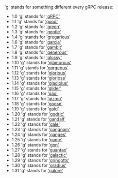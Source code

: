'g' stands for something different every gRPC release:

- 1.0 'g' stands for ['gRPC'](https://github.com/grpc/grpc/tree/v1.0.x)
- 1.1 'g' stands for ['good'](https://github.com/grpc/grpc/tree/v1.1.x)
- 1.2 'g' stands for ['green'](https://github.com/grpc/grpc/tree/v1.2.x)
- 1.3 'g' stands for ['gentle'](https://github.com/grpc/grpc/tree/v1.3.x)
- 1.4 'g' stands for ['gregarious'](https://github.com/grpc/grpc/tree/v1.4.x)
- 1.6 'g' stands for ['garcia'](https://github.com/grpc/grpc/tree/v1.6.x)
- 1.7 'g' stands for ['gambit'](https://github.com/grpc/grpc/tree/v1.7.x)
- 1.8 'g' stands for ['generous'](https://github.com/grpc/grpc/tree/v1.8.x)
- 1.9 'g' stands for ['glossy'](https://github.com/grpc/grpc/tree/v1.9.x)
- 1.10 'g' stands for ['glamorous'](https://github.com/grpc/grpc/tree/v1.10.x)
- 1.11 'g' stands for ['gorgeous'](https://github.com/grpc/grpc/tree/v1.11.x)
- 1.12 'g' stands for ['glorious'](https://github.com/grpc/grpc/tree/v1.12.x)
- 1.13 'g' stands for ['gloriosa'](https://github.com/grpc/grpc/tree/v1.13.x)
- 1.14 'g' stands for ['gladiolus'](https://github.com/grpc/grpc/tree/v1.14.x)
- 1.15 'g' stands for ['glider'](https://github.com/grpc/grpc/tree/v1.15.x)
- 1.16 'g' stands for ['gao'](https://github.com/grpc/grpc/tree/v1.16.x)
- 1.17 'g' stands for ['gizmo'](https://github.com/grpc/grpc/tree/v1.17.x)
- 1.18 'g' stands for ['goose'](https://github.com/grpc/grpc/tree/v1.18.x)
- 1.19 'g' stands for ['gold'](https://github.com/grpc/grpc/tree/v1.19.x)
- 1.20 'g' stands for ['godric'](https://github.com/grpc/grpc/tree/v1.20.x)
- 1.21 'g' stands for ['gandalf'](https://github.com/grpc/grpc/tree/v1.21.x)
- 1.22 'g' stands for ['gale'](https://github.com/grpc/grpc/tree/v1.22.x)
- 1.23 'g' stands for ['gangnam'](https://github.com/grpc/grpc/tree/v1.23.x)
- 1.24 'g' stands for ['ganges'](https://github.com/grpc/grpc/tree/v1.24.x)
- 1.25 'g' stands for ['game'](https://github.com/grpc/grpc/tree/v1.25.x)
- 1.26 'g' stands for ['gon'](https://github.com/grpc/grpc/tree/v1.26.x)
- 1.27 'g' stands for ['guantao'](https://github.com/grpc/grpc/tree/v1.27.x)
- 1.28 'g' stands for ['galactic'](https://github.com/grpc/grpc/tree/v1.28.x)
- 1.29 'g' stands for ['gringotts'](https://github.com/grpc/grpc/tree/v1.29.x)
- 1.30 'g' stands for ['gradius'](https://github.com/grpc/grpc/tree/v1.30.x)
- 1.31 'g' stands for ['galore'](https://github.com/grpc/grpc/tree/v1.31.x)
